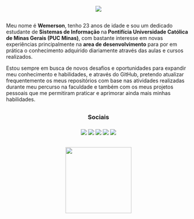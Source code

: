 <p align="center">
 <img src= "https://github.com/wmsalves/wmsalves/blob/main/images/kpcodingnobg.png"/>
</p>

##
<p align="left">
Meu nome é <strong>Wemerson</strong>, tenho 23 anos de idade e sou um dedicado estudante de <strong>Sistemas de Informação </strong>na<strong> Pontifícia Universidade Católica de Minas Gerais (PUC Minas)</strong>, com bastante interesse em novas experiências principalmente na <strong>area de desenvolvimento</strong> para por em prática o conhecimento adquirido diariamente através das aulas e cursos realizados.
</p>

<p align="left">
Estou sempre em busca de novos desafios e oportunidades para expandir meu conhecimento e habilidades, e através do GitHub, pretendo atualizar frequentemente os meus repositórios com base nas atividades realizadas durante meu percurso na faculdade e também com os meus projetos pessoais que me permitiram praticar e aprimorar ainda mais minhas habilidades.
</p>

##

### <h3 align="center">Sociais</h3>

<h3 align="center">
<a href="https://instagram.com/wmsalves" target="_blank"><img src="https://img.shields.io/badge/-Instagram-%23E4405F?style=for-the-badge&logo=instagram&logoColor=white" target="_blank"></a>
<a href="https://www.linkedin.com/in/wmsalves" target="_blank"><img src="https://img.shields.io/badge/-LinkedIn-%230077B5?style=for-the-badge&logo=linkedin&logoColor=white" target="_blank"></a>
<a href = "mailto:wemersoncontas22@gmail.com"><img src="https://img.shields.io/badge/-Gmail-%23333?style=for-the-badge&logo=gmail&logoColor=white" target="_blank"></a>
<a href="https://www.twitch.tv/veidoidogaming" target="_blank"><img src="https://img.shields.io/badge/Twitch-9146FF?style=for-the-badge&logo=twitch&logoColor=white" target="_blank"></a> 
<a href="https://steamcommunity.com/id/wdsvei/" target="_blank"><img src="https://img.shields.io/badge/Steam-000000?style=for-the-badge&logo=steam&logoColor=white" target="_blank"></a>
</h3>


##
<div align="center">
 <a href="https://github.com/wmsalves">
    <img height="180em" src="https://github-readme-stats.vercel.app/api/top-langs/?username=wmsalves&theme=midnight-purple&show_icons=true&hide_border=false&layout=compact"/>
 </a>
</div>
<!---<width=100% src="https://capsule-render.vercel.app/api?type=waving&color=#240132&height=200&section=footer"/> -->
